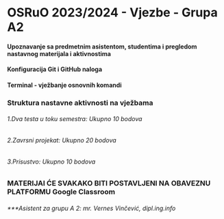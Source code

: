 <h1>OSRuO 2023/2024 - Vjezbe - Grupa A2</h1>

<h4>Upoznavanje sa predmetnim asistentom, studentima i pregledom nastavnog materijala i aktivnostima</h4>
<h4>Konfiguracija Git i GitHub naloga</h4>
<h4>Terminal - vježbanje osnovnih komandi</h4>
<p></p>
<p></p>
<p></p>

### Struktura nastavne aktivnosti na vježbama
<h6>1.Dva testa u toku semestra: Ukupno 10 bodova </h6>
<h6>2.Zavrsni projekat: Ukupno 20 bodova </h6>
<h6>3.Prisustvo: Ukupno 10 bodova </h6>



### MATERIJAI ĆE SVAKAKO BITI POSTAVLJENI NA OBAVEZNU PLATFORMU Google Classroom





<h6> ***Asistent za grupu A 2: mr. Vernes Vinčević, dipl.ing.info </h6>
